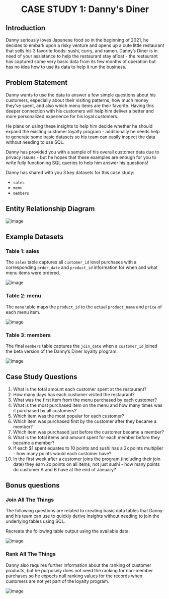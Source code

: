 # <p align = "center"> CASE STUDY 1: Danny's Diner

## Introduction 
Danny seriously loves Japanese food so in the beginning of 2021, he decides to embark upon a risky venture and opens up a cute little restaurant that sells his 3 favorite foods: sushi, curry, and ramen.
Danny’s Diner is in need of your assistance to help the restaurant stay afloat - the restaurant has captured some very basic data from its few months of operation but has no idea how to use its data to help it run the business.

## Problem Statement
Danny wants to use the data to answer a few simple questions about his customers, especially about their visiting patterns, how much money they’ve spent, and also which menu items are their favorite. Having this deeper connection with his customers will help him deliver a better and more personalized experience for his loyal customers.

He plans on using these insights to help him decide whether he should expand the existing customer loyalty program - additionally he needs help to generate some basic datasets so his team can easily inspect the data without needing to use SQL.

Danny has provided you with a sample of his overall customer data due to privacy issues - but he hopes that these examples are enough for you to write fully functioning SQL queries to help him answer his questions!

Danny has shared with you 3 key datasets for this case study:
- ```sales```
- ```menu```
- ```members```

## Entity Relationship Diagram

![image](https://github.com/lenhathoanvu/SQL_Challenge/assets/173127058/3fc41857-ce1d-404a-9bd5-48fea02339ca)

## Example Datasets
### Table 1: sales
The ```sales``` table captures all ```customer_id``` level purchases with a corresponding ```order_date``` and ```product_id``` information for when and what menu items were ordered.

![image](https://github.com/lenhathoanvu/SQL_Challenge/assets/173127058/bdcc2691-45f9-4196-8599-798f0c122142)

### Table 2: menu 
The ```menu``` table maps the ```product_id``` to the actual ```product_name``` and ```price``` of each menu item.

![image](https://github.com/lenhathoanvu/SQL_Challenge/assets/173127058/2b6f1ff0-afce-422e-b53e-e92712c36755)

### Table 3: members
The final ```members``` table captures the ```join_date``` when a ```customer_id``` joined the beta version of the Danny’s Diner loyalty program.

![image](https://github.com/lenhathoanvu/SQL_Challenge/assets/173127058/ae40d1c2-cdb7-4bab-ac36-9463cd0c1fdf)

## Case Study Questions
1. What is the total amount each customer spent at the restaurant?
2. How many days has each customer visited the restaurant?
3. What was the first item from the menu purchased by each customer?
4. What is the most purchased item on the menu and how many times was it purchased by all customers?
5. Which item was the most popular for each customer?
6. Which item was purchased first by the customer after they became a member?
7. Which item was purchased just before the customer became a member?
8. What is the total items and amount spent for each member before they became a member?
9. If each $1 spent equates to 10 points and sushi has a 2x points multiplier - how many points would each customer have?
10. In the first week after a customer joins the program (including their join date) they earn 2x points on all items, not just sushi - how many points do customer A and B have at the end of January?

## Bonus questions
### Join All The Things 
The following questions are related to creating basic data tables that Danny and his team can use to quickly derive insights without needing to join the underlying tables using SQL.

Recreate the following table output using the available data:

![image](https://github.com/lenhathoanvu/SQL_Challenge/assets/173127058/49d47b38-bfdd-40d9-ac06-7be248be8d30)

### Rank All The Things
Danny also requires further information about the ranking of customer products, but he purposely does not need the ranking for non-member purchases so he expects null ranking values for the records when customers are not yet part of the loyalty program.

![image](https://github.com/lenhathoanvu/SQL_Challenge/assets/173127058/422e920e-9224-4aea-ac69-17caaf964306)



